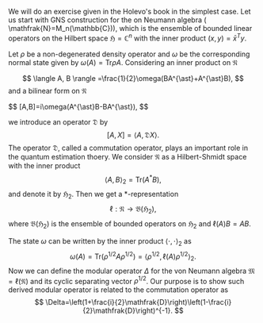 We will do an exercise given in the Holevo's book in the simplest case. 
Let us start with GNS construction for the 
on Neumann algebra \( \mathfrak{N}=M_n(\mathbb{C})\), which is the ensemble of bounded linear operators on 
the Hilbert space $\mathfrak{H}=\mathbb{C}^n$ with the inner product $(x,y)=\bar{x}^Ty$. 
 
Let $\rho$ be a non-degenerated density operator and 
$\omega$ be the corresponding normal state given by $\omega(A)=\mbox{Tr}\rho A$.
Considering an inner product on $\mathfrak{N}$

$$
\langle A, B \rangle =\frac{1}{2}\omega(BA^{\ast}+A^{\ast}B),
$$
and a bilinear form on $\mathfrak{N}$
</p>
$$
[A,B]=i\omega(A^{\ast}B-BA^{\ast}),
$$

we introduce an operator $\mathfrak{D}$ by 
$$
[A,X]=\langle A, \mathfrak{D}X\rangle.
$$
The operator $\mathfrak{D}$, called a commutation operator, plays an important role in the quantum estimation thoery.
We consider $\mathfrak{N}$ as a Hilbert-Shmidt space with the inner product
$$
\langle A, B \rangle_2 =\mbox{Tr}(A^{\ast}B),
$$
and denote it by $\mathfrak{H}_2$.
Then we get a $\ast$-representation 
$$
\ell :\mathfrak{N}\to \mathfrak{B}(\mathfrak{H}_2),
$$
where $\mathfrak{B}(\mathfrak{H}_2)$ is the ensemble of bounded operators on $\mathfrak{H}_2$
and $\ell(A)B=AB$.

The state $\omega$ can be written by the inner product $\langle \cdot, \cdot\rangle_2$ as 
$$
\omega(A)=\mbox{Tr}(\rho^{1/2}A\rho^{1/2})=\langle \rho^{1/2},\ell(A)\rho^{1/2}\rangle_2 .
$$
Now we can define the modular operator $\Delta$ for the von Neumann algebra $\mathfrak{M}=\ell(\mathfrak{N})$ and its cyclic separating vector $\rho^{1/2}$. 
Our purpose is to show such derived modular operator is related to the commutation operator
as
$$
    \Delta=\left(1+\frac{i}{2}\mathfrak{D}\right)\left(1-\frac{i}{2}\mathfrak{D}\right)^{-1}.
$$

